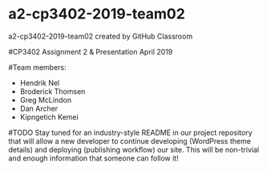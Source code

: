 # a2-cp3402-2019-team02
a2-cp3402-2019-team02 created by GitHub Classroom

#CP3402 Assignment 2 & Presentation
April 2019

#Team members:
- Hendrik Nel
- Broderick Thomsen
- Greg McLindon
- Dan Archer
- Kipngetich Kemei

#TODO
Stay tuned for an industry-style README in our project repository that will allow a new
developer to continue developing (WordPress theme details) and deploying (publishing workflow) our
site. This will be non-trivial and enough information that someone can follow it!